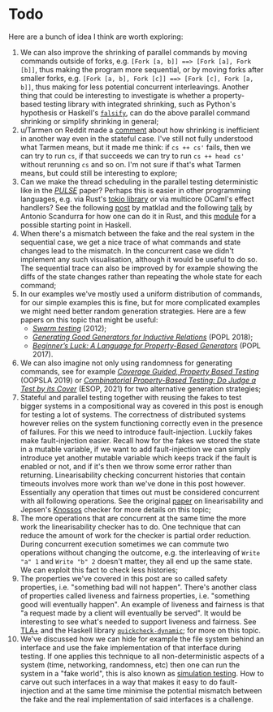 # Todo

Here are a bunch of idea I think are worth exploring:

1. We can also improve the shrinking of parallel commands by moving commands
   outside of forks, e.g. `[Fork [a, b]] ==> [Fork [a], Fork [b]]`, thus making
   the program more sequential, or by moving forks after smaller forks, e.g.
   `[Fork [a, b], Fork [c]] ==> [Fork [c], Fork [a, b]]`, thus making for less
   potential concurrent interleavings. Another thing that could be interesting
   to investigate is whether a property-based testing library with integrated
   shrinking, such as Python's hypothesis or Haskell's
   [`falsify`](https://hackage.haskell.org/package/falsify), can do the above
   parallel command shrinking or simplify shrinking in general;
2. u/Tarmen on Reddit made a
   [comment](https://old.reddit.com/r/haskell/comments/1duam7a/the_sad_state_of_propertybased_testing_libraries/lbhw8aw/)
   about how shrinking is inefficient in another way even in the stateful case.
   I've still not fully understood what Tarmen means, but it made me think: if
   `cs ++ cs'` fails, then we can try to run `cs`, if that succeeds we can try
   to run `cs ++ head cs'` without rerunning `cs` and so on. I'm not sure if
   that's what Tarmen means, but could still be interesting to explore;
3. Can we make the thread scheduling in the parallel testing deterministic like
   in the
   [*PULSE*](https://www.cse.chalmers.se/~nicsma/papers/finding-race-conditions.pdf)
   paper? Perhaps this is easier in other programming languages, e.g. via Rust's
   [tokio
   library](https://risingwave.com/blog/deterministic-simulation-a-new-era-of-distributed-system-testing/)
   or via multicore OCaml's effect handlers? See the following
   [post](https://matklad.github.io/2024/07/05/properly-testing-concurrent-data-structures.html)
   by matklad and the following
   [talk](https://www.youtube.com/watch?v=ms8zKpS_dZE) by Antonio Scandurra for
   how one can do it in Rust, and this
   [module](https://github.com/stevana/deterministic-scheduler/blob/main/src/ManagedThread2.hs)
   for a possible starting point in Haskell.
4. When there's a mismatch between the fake and the real system in the
   sequential case, we get a nice trace of what commands and state changes lead
   to the mismatch. In the concurrent case we didn't implement any such
   visualisation, although it would be useful to do so. The sequential trace can
   also be improved by for example showing the diffs of the state changes rather
   than repeating the whole state for each command;
5. In our examples we've mostly used a uniform distribution of commands, for our
   simple examples this is fine, but for more complicated examples we might need
   better random generation strategies. Here are a few papers on this topic that
   might be useful:
     * [*Swarm testing*](https://users.cs.utah.edu/~regehr/papers/swarm12.pdf) (2012);
     * [*Generating Good Generators for Inductive
       Relations*](https://dl.acm.org/doi/10.1145/3158133) (POPL 2018);
     * [*Beginner’s Luck: A Language for Property-Based
       Generators*](https://lemonidas.github.io/pdf/Luck.pdf) (POPL 2017).
6. We can also imagine not only using randomness for generating commands, see
   for example [*Coverage Guided, Property Based
   Testing*](https://dl.acm.org/doi/10.1145/3360607) (OOPSLA 2019) or
   [*Combinatorial Property-Based Testing: Do Judge a Test by its
   Cover*](https://link.springer.com/chapter/10.1007/978-3-030-72019-3_10)
   (ESOP, 2021) for two alternative generation strategies;
7. Stateful and parallel testing together with reusing the fakes to test bigger
   systems in a compositional way as covered in this post is enough for testing
   a lot of systems. The correctness of distributed systems however relies on
   the system functioning correctly even in the presence of failures. For this
   we need to introduce fault-injection. Luckily fakes make fault-injection
   easier. Recall how for the fakes we stored the state in a mutable variable,
   if we want to add fault-injection we can simply introduce yet another mutable
   variable which keeps track if the fault is enabled or not, and if it's then
   we throw some error rather than returning. Linearisability checking
   concurrent histories that contain timeouts involves more work than we've done
   in this post however. Essentially any operation that times out must be
   considered concurrent with all following operations. See the original
   [paper](https://cs.brown.edu/~mph/HerlihyW90/p463-herlihy.pdf) on
   linearisability and Jepsen's
   [Knossos](https://aphyr.com/posts/309-knossos-redis-and-linearizability)
   checker for more details on this topic;
8. The more operations that are concurrent at the same time the more work the
   linearisability checker has to do. One technique that can reduce the amount
   of work for the checker is partial order reduction. During concurrent
   execution sometimes we can commute two operations without changing the
   outcome, e.g. the interleaving of `Write "a" 1` and `Write "b" 2` doesn't
   matter, they all end up the same state. We can exploit this fact to check less
   histories;
9. The properties we've covered in this post are so called safety properties,
   i.e. "something bad will not happen". There's another class of properties
   called liveness and fairness properties, i.e. "something good will eventually
   happen". An example of liveness and fairness is that "a request made by a
   client will eventually be served". It would be interesting to see what's
   needed to support liveness and fairness. See
   [TLA+](https://lamport.azurewebsites.net/tla/tla.html) and the Haskell
   library
   [`quickcheck-dynamic`](https://hackage.haskell.org/package/quickcheck-dynamic);
   for more on this topic.
10. We've discussed how we can hide for example the file system behind an
    interface and use the fake implementation of that interface during testing.
    If one applies this technique to all non-deterministic aspects of a system
    (time, networking, randomness, etc) then one can run the system in a "fake
    world", this is also known as [simulation
    testing](https://youtube.com/watch?v=4fFDFbi3toc). How to carve out such
    interfaces in a way that makes it easy to do fault-injection and at the same
    time minimise the potential mismatch between the fake and the real
    implementation of said interfaces is a challenge.
